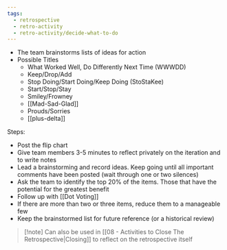 ```yaml
---
tags:
  - retrospective
  - retro-activity
  - retro-activity/decide-what-to-do
---
```


- The team brainstorms lists of ideas for action
- Possible Titles
	- What Worked Well, Do Differently Next Time (WWWDD)
	- Keep/Drop/Add
	- Stop Doing/Start Doing/Keep Doing (StoStaKee)
	- Start/Stop/Stay
	- Smiley/Frowney
	- [[Mad-Sad-Glad]]
	- Prouds/Sorries
	- [[plus-delta]]

Steps:
- Post the flip chart
- Give team members 3-5 minutes to reflect privately on the iteration and to write notes
- Lead a brainstorming and record ideas. Keep going until all important comments have been posted (wait through one or two silences)
- Ask the team to identify the top 20% of the items. Those that have the potential for the greatest benefit
- Follow up with [[Dot Voting]]
- If there are more than two or three items, reduce them to a manageable few
- Keep the brainstormed list for future reference (or a historical review)

> [!note] Can also be used in [[08 - Activities to Close The Retrospective|Closing]] to reflect on the retrospective itself
